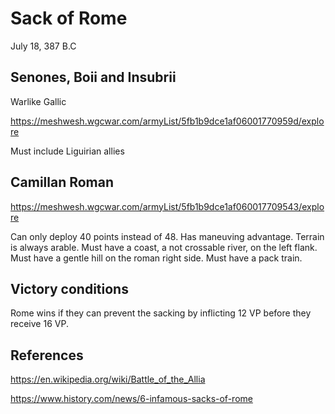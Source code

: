 # Sack of Rome
July 18, 387 B.C

## Senones, Boii and Insubrii

Warlike Gallic

https://meshwesh.wgcwar.com/armyList/5fb1b9dce1af06001770959d/explore

Must include Liguirian allies

## Camillan Roman
https://meshwesh.wgcwar.com/armyList/5fb1b9dce1af060017709543/explore

Can only deploy 40 points instead of 48.
Has maneuving advantage.
Terrain is always arable. Must have a coast, a not crossable river, on the left flank.
Must have a gentle hill on the roman right side.
Must have a pack train.

## Victory conditions
Rome wins if they can prevent the sacking by inflicting 12 VP before they receive 16 VP.


## References
https://en.wikipedia.org/wiki/Battle_of_the_Allia

https://www.history.com/news/6-infamous-sacks-of-rome
